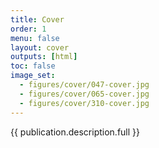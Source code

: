 ```yaml
---
title: Cover
order: 1
menu: false
layout: cover
outputs: [html]
toc: false
image_set:
  - figures/cover/047-cover.jpg
  - figures/cover/065-cover.jpg
  - figures/cover/310-cover.jpg
---
```


{{ publication.description.full }}
